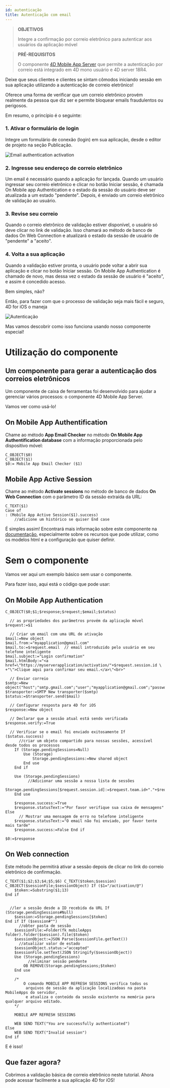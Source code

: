 ```yaml
---
id: autenticação
title: Autenticação com email
---
```


> **OBJETIVOS**
> 
> Integre a confirmação por correio eletrônico para autenticar aos usuários da aplicação móvel

> **PRÉ-REQUISITOS**
> 
> O componente  [4D Mobile App Server](https://github.com/4d-for-ios/4D-Mobile-App-Server) que permite a autenticação por correio está integrado em 4D mono usuário e 4D server 18R4.

Deixe que seus clientes e clientes se sintam cômodos iniciando sessão em sua aplicação utilizando a autenticação de correio eletrônico!

Oferece uma forma de verificar que um correio eletrônico provém realmente da pessoa que diz ser e permite bloquear emails fraudulentos ou perigosos.

Em resumo, o princípio é o seguinte:

### 1. Ativar o formulário de login

Integre um formulário de conexão (login) em sua aplicação, desde o editor de projeto na seção Publicação.

![Email authentication activation](assets/en/authentication/email-authentication-publishing-section.png)


### 2. Ingresse seu endereço de correio eletrônico

Um email é necessário quando a aplicação for lançada. Quando um usuário ingressar seu correio eletrônico e clicar no botão Iniciar sessão, é chamada On Mobile app Authentication e o estado da sessão do usuário deve ser atualizada a um estado "pendente". Depois, é enviado um correio eletrônico de validação ao usuário.

### 3. Revise seu correio

Quando o correio eletrônico de validação estiver disponível, o usuário só deve clicar no link de validação. Isso chamará ao método de banco de dados On Web Connection e atualizará o estado da sessão de usuário de "pendente" a "aceito".

### 4. Volta a sua aplicação

Quando a validação estiver pronta, o usuário pode voltar a abrir sua aplicação e clicar no botão Iniciar sessão. On Mobile App Authentication é chamado de novo, mas dessa vez o estado da sessão de usuário é  "aceito", e assim é concedido acesso.

Bem simples, não?

Então, para fazer com que o processo de validação seja mais fácil e seguro, 4D for iOS o maneja

![Autenticação](assets/en/authentication/4D-for-iOS-email-auth.png)

Mas vamos descobrir como isso funciona usando nosso componente especial!


# Utilização do componente

## Um componente para gerar a autenticação dos correios eletrônicos

Um componente de caixa de ferramentas foi desenvolvido para ajudar a gerenciar vários processos: o componente 4D Mobile App Server.

Vamos ver como usá-lo!

## On Mobile App Authentification

Chame ao método **App Email Checker** no método **On Mobile App Authentification database** com a informação proporcionada pelo dispositivo móvel:

```4d
C_OBJECT($0)
C_OBJECT($1)
$0:= Mobile App Email Checker ($1)

```

## Mobile App Active Session

Chame ao método **Activate sessions** no método de banco de dados **On Web Connection** com o parâmetro ID da sessão extraída da URL:

```4d
C_TEXT($1)
Case of 
: (Mobile App Active Session($1).success)
    //adicione um histórico se quiser End case 

```

É simples assim! Encontrará mais informação sobre este componente na [documentação](https://github.com/4d-for-ios/4D-Mobile-App-Server/blob/master/Documentation/Methods/Mobile%20App%20Email%20Checker.md), especialmente sobre os recursos que pode utilizar, como os modelos html e a configuração que quiser definir.


# Sem o componente

Vamos ver aqui um exemplo básico sem usar o componente.

Para fazer isso, aqui está o código que pode usar:

## On Mobile App Authentication


```4d
C_OBJECT($0;$1;$response;$request;$email;$status)

  // as propriedades dos parâmetros provém da aplicação móvel
$request:=$1

  // Criar um email com uma URL de ativação
$mail:=New object
$mail.from:="myapplication@gmail.com"
$mail.to:=$request.email  // email introduzido pelo usuário em seu telefone inteligente
$mail.subject:="Login confirmation"
$mail.htmlBody:="<a href=\"https://myserverapplication/activation/"+$request.session.id \
+"\">Clique aqui para confirmar seu email.</a>\"<br>"

  // Enviar correio
$smtp:=New object("host";"smtp.gmail.com";"user";"myapplication@gmail.com";"password";"xxx")
$transporter:=SMTP New transporter($smtp)
$status:=$transporter.send($mail)

  // Configurar resposta para 4D for iOS
$response:=New object

  // Declarar que a sessão atual está sendo verificada
$response.verify:=True

  // Verificar se o email foi enviado exitosamente If ($status.success)
      //criar um objeto compartido para nossas sessões, acessível desde todos os processos
    If (Storage.pendingSessions=Null)
        Use (Storage)
            Storage.pendingSessions:=New shared object
        End use 
    End if 

    Use (Storage.pendingSessions)
          //Adicionar uma sessão a nossa lista de sessões
        Storage.pendingSessions[$request.session.id]:=$request.team.id+"."+$request.application.id
    End use 

    $response.success:=True
    $response.statusText:="Por favor verifique sua caixa de mensagens" Else 
      // Mostrar uma mensagem de erro no telefone inteligente
    $response.statusText:="O email não foi enviado, por favor tente mais tarde"
    $response.success:=False End if 

$0:=$response

```

## On Web connection

Este método lhe permitirá ativar a sessão depois de clicar no link do correio eletrônico de confirmação.

```4d
C_TEXT($1;$2;$3;$4;$5;$6) C_TEXT($token;$session)
C_OBJECT($sessionFile;$sessionObject) If ($1="/activation/@")
    $token:=Substring($1;13)
End if 


  //ler a sessão desde a ID recebida da URL If (Storage.pendingSessions#Null)
    $session:=Storage.pendingSessions[$token]
End if If ($session#"")
      //obter pasta de sessão
    $sessionFile:=Folder(fk mobileApps folder).folder($session).file($token)
    $sessionObject:=JSON Parse($sessionFile.getText())
      //atualizar valor de estado
    $sessionObject.status:="accepted"
    $sessionFile.setText(JSON Stringify($sessionObject))
    Use (Storage.pendingSessions)
          //eliminar sessão pendente
        OB REMOVE(Storage.pendingSessions;$token)
    End use 

    /*
        O comando MOBILE APP REFRESH SESSIONS verifica todos os
         arquivos de sessão da aplicação localizadoas na pasta MobileApps do servidor,
         e atualiza o conteúdo da sessão existente na memória para qualquer arquivo editado.
    */

    MOBILE APP REFRESH SESSIONS

    WEB SEND TEXT("You are successfully authenticated")
Else 
    WEB SEND TEXT("Invalid session")
End if 
```

E é isso!

## Que fazer agora?

Cobrimos a validação básica de correio eletrônico neste tutorial. Ahora pode acessar facilmente a sua aplicação 4D for iOS!

